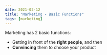 ```yaml
---
date: 2021-02-12
title: "Marketing - Basic Functions"
tags: [marketing]
---
```


Marketing has 2 basic functions:

- Getting in front of the **right people**, and then
- **Convincing** them to choose your product


